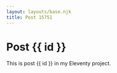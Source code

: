 ```yaml
---
layout: layouts/base.njk
title: Post 15751
---
```


# Post {{ id }}

This is post {{ id }} in my Eleventy project.
